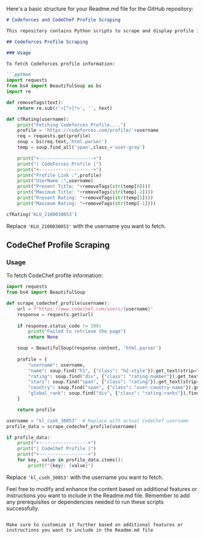 Here's a basic structure for your Readme.md file for the GitHub repository:

```markdown
# Codeforces and CodeChef Profile Scraping

This repository contains Python scripts to scrape and display profile information from Codeforces and CodeChef.

## Codeforces Profile Scraping

### Usage

To fetch Codeforces profile information:

```python
import requests
from bs4 import BeautifulSoup as bs
import re

def removeTags(text):
    return re.sub(r'<[^>]*>', '', text)

def cfRating(username):
    print("Fetching Codeforces Profile....")
    profile = 'https://codeforces.com/profile/'+username
    req = requests.get(profile)
    soup = bs(req.text,'html.parser')
    temp = soup.find_all('span',class_='user-gray')

    print("+--------------------+")
    print("| CodeForces Profile |")
    print("+--------------------+")
    print("Profile Link :",profile)
    print("UserName :",username)
    print("Present Title: "+removeTags(str(temp[0])))
    print("Maximum Title: "+removeTags(str(temp[-2])))
    print("Present Rating: "+removeTags(str(temp[1])))
    print("Maximum Rating: "+removeTags(str(temp[-1])))

cfRating('KLU_2100030053')
```

Replace `'KLU_2100030053'` with the username you want to fetch.

## CodeChef Profile Scraping

### Usage

To fetch CodeChef profile information:

```python
import requests
from bs4 import BeautifulSoup

def scrape_codechef_profile(username):
    url = f"https://www.codechef.com/users/{username}"
    response = requests.get(url)
    
    if response.status_code != 200:
        print("Failed to retrieve the page")
        return None

    soup = BeautifulSoup(response.content, 'html.parser')
    
    profile = {
        "username": username,
        "name": soup.find("h1", {"class": "h2-style"}).get_text(strip=True) if soup.find("h1", {"class": "h2-style"}) else None,
        "rating": soup.find("div", {"class": "rating-number"}).get_text(strip=True) if soup.find("div", {"class": "rating-number"}) else None,
        "stars": soup.find("span", {"class": "rating"}).get_text(strip=True) if soup.find("span", {"class": "rating"}) else None,
        "country": soup.find("span", {"class": "user-country-name"}).get_text(strip=True) if soup.find("span", {"class": "user-country-name"}) else None,
        "global_rank": soup.find("div", {"class": "rating-ranks"}).find("a").get_text(strip=True) if soup.find("div", {"class": "rating-ranks"}) else None,
    }

    return profile

username = "kl_cseh_30053"  # Replace with actual CodeChef username
profile_data = scrape_codechef_profile(username)

if profile_data:
    print("+------------------+")
    print("| CodeChef Profile |")
    print("+------------------+")
    for key, value in profile_data.items():
        print(f"{key}: {value}")
```

Replace `'kl_cseh_30053'` with the username you want to fetch.

Feel free to modify and enhance the content based on additional features or instructions you want to include in the Readme.md file. Remember to add any prerequisites or dependencies needed to run these scripts successfully.
```

Make sure to customize it further based on additional features or instructions you want to include in the Readme.md file

